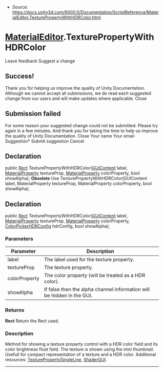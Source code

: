 * Source: https://docs.unity3d.com/6000.0/Documentation/ScriptReference/MaterialEditor.TexturePropertyWithHDRColor.html

#  [MaterialEditor](https://docs.unity3d.com/6000.0/Documentation/ScriptReference/MaterialEditor.html).TexturePropertyWithHDRColor
Leave feedback
Suggest a change
## Success!
Thank you for helping us improve the quality of Unity Documentation. Although we cannot accept all submissions, we do read each suggested change from our users and will make updates where applicable.
Close
## Submission failed
For some reason your suggested change could not be submitted. Please <a>try again</a> in a few minutes. And thank you for taking the time to help us improve the quality of Unity Documentation.
Close
Your name Your email Suggestion* Submit suggestion
Cancel
## Declaration
public [Rect](https://docs.unity3d.com/6000.0/Documentation/ScriptReference/Rect.html) TexturePropertyWithHDRColor([GUIContent](https://docs.unity3d.com/6000.0/Documentation/ScriptReference/GUIContent.html) label, [MaterialProperty](https://docs.unity3d.com/6000.0/Documentation/ScriptReference/MaterialProperty.html) textureProp, [MaterialProperty](https://docs.unity3d.com/6000.0/Documentation/ScriptReference/MaterialProperty.html) colorProperty, bool showAlpha); 
**Obsolete** Use TexturePropertyWithHDRColor(GUIContent label, MaterialProperty textureProp, MaterialProperty colorProperty, bool showAlpha).
## Declaration
public [Rect](https://docs.unity3d.com/6000.0/Documentation/ScriptReference/Rect.html) TexturePropertyWithHDRColor([GUIContent](https://docs.unity3d.com/6000.0/Documentation/ScriptReference/GUIContent.html) label, [MaterialProperty](https://docs.unity3d.com/6000.0/Documentation/ScriptReference/MaterialProperty.html) textureProp, [MaterialProperty](https://docs.unity3d.com/6000.0/Documentation/ScriptReference/MaterialProperty.html) colorProperty, [ColorPickerHDRConfig](https://docs.unity3d.com/6000.0/Documentation/ScriptReference/ColorPickerHDRConfig.html) hdrConfig, bool showAlpha); 
### Parameters
Parameter | Description  
---|---  
label | The label used for the texture property.  
textureProp | The texture property.  
colorProperty | The color property (will be treated as a HDR color).  
showAlpha | If false then the alpha channel information will be hidden in the GUI.  
### Returns
**Rect** Return the Rect used. 
### Description
Method for showing a texture property control with a HDR color field and its color brightness float field.
The texture is shown using the mini thumbnail. Usefull for compact representation of a texture and a HDR color. Additional resources: [TexturePropertySingleLine](https://docs.unity3d.com/6000.0/Documentation/ScriptReference/MaterialEditor.TexturePropertySingleLine.html), [ShaderGUI](https://docs.unity3d.com/6000.0/Documentation/ScriptReference/ShaderGUI.html).
* * *
